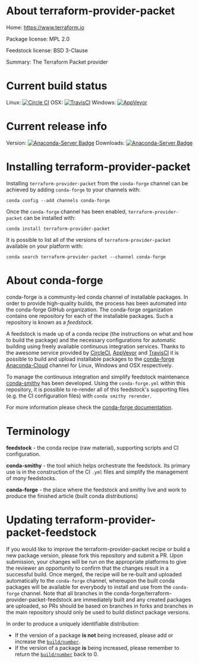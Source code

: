 About terraform-provider-packet
===============================

Home: https://www.terraform.io

Package license: MPL 2.0

Feedstock license: BSD 3-Clause

Summary: The Terraform Packet provider



Current build status
====================

Linux: [![Circle CI](https://circleci.com/gh/conda-forge/terraform-provider-packet-feedstock.svg?style=shield)](https://circleci.com/gh/conda-forge/terraform-provider-packet-feedstock)
OSX: [![TravisCI](https://travis-ci.org/conda-forge/terraform-provider-packet-feedstock.svg?branch=master)](https://travis-ci.org/conda-forge/terraform-provider-packet-feedstock)
Windows: [![AppVeyor](https://ci.appveyor.com/api/projects/status/github/conda-forge/terraform-provider-packet-feedstock?svg=True)](https://ci.appveyor.com/project/conda-forge/terraform-provider-packet-feedstock/branch/master)

Current release info
====================
Version: [![Anaconda-Server Badge](https://anaconda.org/conda-forge/terraform-provider-packet/badges/version.svg)](https://anaconda.org/conda-forge/terraform-provider-packet)
Downloads: [![Anaconda-Server Badge](https://anaconda.org/conda-forge/terraform-provider-packet/badges/downloads.svg)](https://anaconda.org/conda-forge/terraform-provider-packet)

Installing terraform-provider-packet
====================================

Installing `terraform-provider-packet` from the `conda-forge` channel can be achieved by adding `conda-forge` to your channels with:

```
conda config --add channels conda-forge
```

Once the `conda-forge` channel has been enabled, `terraform-provider-packet` can be installed with:

```
conda install terraform-provider-packet
```

It is possible to list all of the versions of `terraform-provider-packet` available on your platform with:

```
conda search terraform-provider-packet --channel conda-forge
```


About conda-forge
=================

conda-forge is a community-led conda channel of installable packages.
In order to provide high-quality builds, the process has been automated into the
conda-forge GitHub organization. The conda-forge organization contains one repository
for each of the installable packages. Such a repository is known as a *feedstock*.

A feedstock is made up of a conda recipe (the instructions on what and how to build
the package) and the necessary configurations for automatic building using freely
available continuous integration services. Thanks to the awesome service provided by
[CircleCI](https://circleci.com/), [AppVeyor](http://www.appveyor.com/)
and [TravisCI](https://travis-ci.org/) it is possible to build and upload installable
packages to the [conda-forge](https://anaconda.org/conda-forge)
[Anaconda-Cloud](http://docs.anaconda.org/) channel for Linux, Windows and OSX respectively.

To manage the continuous integration and simplify feedstock maintenance
[conda-smithy](http://github.com/conda-forge/conda-smithy) has been developed.
Using the ``conda-forge.yml`` within this repository, it is possible to re-render all of
this feedstock's supporting files (e.g. the CI configuration files) with ``conda smithy rerender``.

For more information please check the [conda-forge documentation](https://conda-forge.org/docs/).

Terminology
===========

**feedstock** - the conda recipe (raw material), supporting scripts and CI configuration.

**conda-smithy** - the tool which helps orchestrate the feedstock.
                   Its primary use is in the construction of the CI ``.yml`` files
                   and simplify the management of *many* feedstocks.

**conda-forge** - the place where the feedstock and smithy live and work to
                  produce the finished article (built conda distributions)


Updating terraform-provider-packet-feedstock
============================================

If you would like to improve the terraform-provider-packet recipe or build a new
package version, please fork this repository and submit a PR. Upon submission,
your changes will be run on the appropriate platforms to give the reviewer an
opportunity to confirm that the changes result in a successful build. Once
merged, the recipe will be re-built and uploaded automatically to the
`conda-forge` channel, whereupon the built conda packages will be available for
everybody to install and use from the `conda-forge` channel.
Note that all branches in the conda-forge/terraform-provider-packet-feedstock are
immediately built and any created packages are uploaded, so PRs should be based
on branches in forks and branches in the main repository should only be used to
build distinct package versions.

In order to produce a uniquely identifiable distribution:
 * If the version of a package **is not** being increased, please add or increase
   the [``build/number``](http://conda.pydata.org/docs/building/meta-yaml.html#build-number-and-string).
 * If the version of a package **is** being increased, please remember to return
   the [``build/number``](http://conda.pydata.org/docs/building/meta-yaml.html#build-number-and-string)
   back to 0.